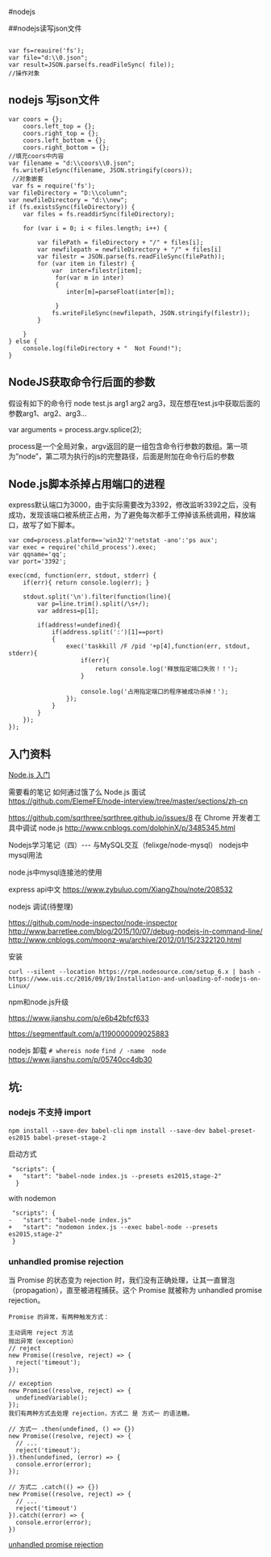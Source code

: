#nodejs



##nodejs读写json文件

```

var fs=reauire('fs');
var file="d:\\0.json";
var result=JSON.parse(fs.readFileSync( file));
//操作对象
```

## nodejs 写json文件
```
var coors = {};
    coors.left_top = {};
    coors.right_top = {};
    coors.left_bottom = {};
    coors.right_bottom = {};
//填充coors中内容
var filename = "d:\\coors\\0.json";
 fs.writeFileSync(filename, JSON.stringify(coors));
 //对象嵌套
 var fs = require('fs');
var fileDirectory = "D:\\column";
var newfileDirectory = "d:\\new";
if (fs.existsSync(fileDirectory)) {
    var files = fs.readdirSync(fileDirectory);

    for (var i = 0; i < files.length; i++) {

        var filePath = fileDirectory + "/" + files[i];
        var newfilepath = newfileDirectory + "/" + files[i]
        var filestr = JSON.parse(fs.readFileSync(filePath));
        for (var item in filestr) {
            var  inter=filestr[item];
             for(var m in inter)
             {
                inter[m]=parseFloat(inter[m]);

             }
            fs.writeFileSync(newfilepath, JSON.stringify(filestr));
        }

    }
} else {
    console.log(fileDirectory + "  Not Found!");
}
```
## NodeJS获取命令行后面的参数
假设有如下的命令行 node  test.js arg1 arg2 arg3，现在想在test.js中获取后面的参数arg1、arg2、arg3…

var arguments = process.argv.splice(2);

process是一个全局对象，argv返回的是一组包含命令行参数的数组。第一项为”node”，第二项为执行的js的完整路径，后面是附加在命令行后的参数

## Node.js脚本杀掉占用端口的进程

express默认端口为3000，由于实际需要改为3392，修改监听3392之后，没有成功，发现该端口被系统正占用，为了避免每次都手工停掉该系统调用，释放端口，故写了如下脚本。

```
var cmd=process.platform=='win32'?'netstat -ano':'ps aux';
var exec = require('child_process').exec;
var qqname='qq';
var port='3392';

exec(cmd, function(err, stdout, stderr) {
    if(err){ return console.log(err); }
    
    stdout.split('\n').filter(function(line){        
        var p=line.trim().split(/\s+/); 
        var address=p[1];        

        if(address!=undefined){        
            if(address.split(':')[1]==port)
            {                
                exec('taskkill /F /pid '+p[4],function(err, stdout, stderr){
                    if(err){
                        return console.log('释放指定端口失败！！');    
                    }
                    
                    console.log('占用指定端口的程序被成功杀掉！');
                });
            }
        }                          
    });
});
```



## 入门资料
[Node.js 入门](https://cnodejs.org/getstart)

需要看的笔记
如何通过饿了么 Node.js 面试
https://github.com/ElemeFE/node-interview/tree/master/sections/zh-cn




https://github.com/sqrthree/sqrthree.github.io/issues/8
 在 Chrome 开发者工具中调试 node.js 
http://www.cnblogs.com/dolphinX/p/3485345.html




Nodejs学习笔记（四）--- 与MySQL交互（felixge/node-mysql）
nodejs中mysql用法

node.js中mysql连接池的使用


express  api中文    https://www.zybuluo.com/XiangZhou/note/208532


nodejs  调试(待整理)

https://github.com/node-inspector/node-inspector
http://www.barretlee.com/blog/2015/10/07/debug-nodejs-in-command-line/
http://www.cnblogs.com/moonz-wu/archive/2012/01/15/2322120.html

安装

`curl --silent --location https://rpm.nodesource.com/setup_6.x | bash -
https://www.uis.cc/2016/09/19/Installation-and-unloading-of-nodejs-on-Linux/`

npm和node.js升级

https://www.jianshu.com/p/e6b42bfcf633

https://segmentfault.com/a/1190000009025883

nodejs 卸载
`# whereis node`
`find / -name  node`
https://www.jianshu.com/p/05740cc4db30
## 坑:
### nodejs 不支持 import
`npm install --save-dev babel-cli`
`npm install --save-dev babel-preset-es2015 babel-preset-stage-2`

启动方式

```
 "scripts": {
+   "start": "babel-node index.js --presets es2015,stage-2"
  }
 ```
with nodemon
 
 ```
  "scripts": {
-   "start": "babel-node index.js"
+   "start": "nodemon index.js --exec babel-node --presets es2015,stage-2"
  }
 ```
### unhandled promise rejection

当 Promise 的状态变为 rejection 时，我们没有正确处理，让其一直冒泡（propagation），直至被进程捕获。这个 Promise 就被称为 unhandled promise rejection。

```
Promise 的异常，有两种触发方式：

主动调用 reject 方法
抛出异常（exception）
// reject
new Promise((resolve, reject) => {
  reject('timeout');
});

// exception
new Promise((resolve, reject) => {
  undefinedVariable();
});
我们有两种方式去处理 rejection，方式二 是 方式一 的语法糖。

// 方式一 .then(undefined, () => {})
new Promise((resolve, reject) => {
  // ...
  reject('timeout');
}).then(undefined, (error) => {
  console.error(error);
});

// 方式二 .catch(() => {})
new Promise((resolve, reject) => {
  // ...
  reject('timeout')
}).catch((error) => {
  console.error(error);
})
```

[unhandled promise rejection](http://www.liyaoli.com/2017-06-26/unhandled-promise-rejection.html)